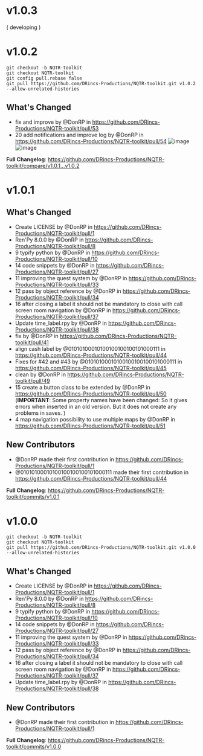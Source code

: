 # v1.0.3

( developing )

# v1.0.2

```shell
git checkout -b NQTR-toolkit
git checkout NQTR-toolkit
git config pull.rebase false
git pull https://github.com/DRincs-Productions/NQTR-toolkit.git v1.0.2 --allow-unrelated-histories

```

## What's Changed
* fix and improve by @DonRP in https://github.com/DRincs-Productions/NQTR-toolkit/pull/53
* 20 add notifications and improve log by @DonRP in https://github.com/DRincs-Productions/NQTR-toolkit/pull/54
![image](https://user-images.githubusercontent.com/67595890/198825289-292df3da-8143-4fbf-a686-24e42c744d8c.png)
![image](https://user-images.githubusercontent.com/67595890/198825291-1cf9be09-a074-49dd-9c40-8741f93dbeda.png)


**Full Changelog**: https://github.com/DRincs-Productions/NQTR-toolkit/compare/v1.0.1...v1.0.2

# v1.0.1

## What's Changed
* Create LICENSE by @DonRP in https://github.com/DRincs-Productions/NQTR-toolkit/pull/1
* Ren'Py 8.0.0 by @DonRP in https://github.com/DRincs-Productions/NQTR-toolkit/pull/8
* 9 typify python by @DonRP in https://github.com/DRincs-Productions/NQTR-toolkit/pull/10
* 14 code snippets by @DonRP in https://github.com/DRincs-Productions/NQTR-toolkit/pull/27
* 11 improving the quest system by @DonRP in https://github.com/DRincs-Productions/NQTR-toolkit/pull/33
* 12 pass by object reference by @DonRP in https://github.com/DRincs-Productions/NQTR-toolkit/pull/34
* 16 after closing a label it should not be mandatory to close with call screen room navigation by @DonRP in https://github.com/DRincs-Productions/NQTR-toolkit/pull/37
* Update time_label.rpy by @DonRP in https://github.com/DRincs-Productions/NQTR-toolkit/pull/38
* fix by @DonRP in https://github.com/DRincs-Productions/NQTR-toolkit/pull/41
* align cash label by @01010100010100100100100101000111 in https://github.com/DRincs-Productions/NQTR-toolkit/pull/44
* Fixes for #42 and #43 by @01010100010100100100100101000111 in https://github.com/DRincs-Productions/NQTR-toolkit/pull/45
* clean by @DonRP in https://github.com/DRincs-Productions/NQTR-toolkit/pull/49
* 15 create a button class to be extended by @DonRP in https://github.com/DRincs-Productions/NQTR-toolkit/pull/50  (**IMPORTANT**: Some property names have been changed: So it gives errors when inserted in an old version. But it does not create any problems in saves.   )
* 4 map navigation possibility to use multiple maps by @DonRP in https://github.com/DRincs-Productions/NQTR-toolkit/pull/51

## New Contributors
* @DonRP made their first contribution in https://github.com/DRincs-Productions/NQTR-toolkit/pull/1
* @01010100010100100100100101000111 made their first contribution in https://github.com/DRincs-Productions/NQTR-toolkit/pull/44

**Full Changelog**: https://github.com/DRincs-Productions/NQTR-toolkit/commits/v1.0.1


# v1.0.0

```shell
git checkout -b NQTR-toolkit
git checkout NQTR-toolkit
git pull https://github.com/DRincs-Productions/NQTR-toolkit.git v1.0.0 --allow-unrelated-histories

```

## What's Changed
* Create LICENSE by @DonRP in https://github.com/DRincs-Productions/NQTR-toolkit/pull/1
* Ren'Py 8.0.0 by @DonRP in https://github.com/DRincs-Productions/NQTR-toolkit/pull/8
* 9 typify python by @DonRP in https://github.com/DRincs-Productions/NQTR-toolkit/pull/10
* 14 code snippets by @DonRP in https://github.com/DRincs-Productions/NQTR-toolkit/pull/27
* 11 improving the quest system by @DonRP in https://github.com/DRincs-Productions/NQTR-toolkit/pull/33
* 12 pass by object reference by @DonRP in https://github.com/DRincs-Productions/NQTR-toolkit/pull/34
* 16 after closing a label it should not be mandatory to close with call screen room navigation by @DonRP in https://github.com/DRincs-Productions/NQTR-toolkit/pull/37
* Update time_label.rpy by @DonRP in https://github.com/DRincs-Productions/NQTR-toolkit/pull/38

## New Contributors
* @DonRP made their first contribution in https://github.com/DRincs-Productions/NQTR-toolkit/pull/1

**Full Changelog**: https://github.com/DRincs-Productions/NQTR-toolkit/commits/v1.0.0

